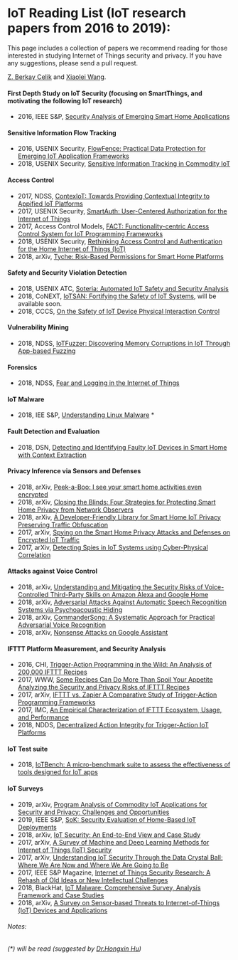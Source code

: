 # IoT Reading List (IoT research papers from 2016 to 2019):
This page includes a collection of papers we recommend reading for those interested in studying Internet of Things security and privacy. 
If you have any suggestions, please send a pull request.

[Z. Berkay Celik](https://beerkay.github.io/) and [Xiaolei Wang](mailto:xxw170@psu.edu).

#### First Depth Study on IoT Security (focusing on SmartThings, and motivating the following IoT research)
- 2016, IEEE S&P, [Security Analysis of Emerging Smart Home Applications](http://iotsecurity.eecs.umich.edu/img/Fernandes_SmartThingsSP16.pdf)

#### Sensitive Information Flow Tracking
- 2016, USENIX Security, [FlowFence: Practical Data Protection for Emerging IoT Application Frameworks](https://www.usenix.org/system/files/conference/usenixsecurity16/sec16_paper_fernandes.pdf)
- 2018, USENIX Security, [Sensitive Information Tracking in Commodity IoT](https://www.usenix.org/system/files/conference/usenixsecurity18/sec18-celik.pdf)

#### Access Control 
- 2017, NDSS, [ContexIoT: Towards Providing Contextual Integrity to Appified IoT Platforms](http://web.eecs.umich.edu/~jackjia/material/contexiot_ndss17.pdf) 
- 2017, USENIX Security, [SmartAuth: User-Centered Authorization for the Internet of Things](https://www.usenix.org/system/files/conference/usenixsecurity17/sec17-tian.pdf)
- 2017, Access Control Models, [FACT: Functionality-centric Access Control System for IoT Programming Frameworks](http://www.corelab.or.kr/Pubs/sacmat17_fact.pdf)
- 2018, USENIX Security, [Rethinking Access Control and Authentication for the Home Internet of Things (IoT)](https://www.usenix.org/system/files/conference/usenixsecurity18/sec18-he.pdf)
- 2018, arXiv, [Tyche: Risk-Based Permissions for Smart Home Platforms](https://arxiv.org/pdf/1801.04609)

#### Safety and Security Violation Detection 
- 2018, USENIX ATC, [Soteria: Automated IoT Safety and Security Analysis](https://www.usenix.org/system/files/conference/atc18/atc18-celik.pdf)
- 2018, CoNEXT, [IoTSAN: Fortifying the Safety of IoT Systems](https://github.com/Beerkay/IoTResearch/), will be available soon.
- 2018, CCCS, [On the Safety of IoT Device Physical Interaction Control](https://wding.people.clemson.edu/papers/ccs-2018iotmon.pdf)

#### Vulnerability Mining 
- 2018, NDSS, [IoTFuzzer: Discovering Memory Corruptions in IoT Through App-based Fuzzing](http://web.cse.ohio-state.edu/~lin.3021/file/NDSS18b.pdf)

#### Forensics 
- 2018, NDSS, [Fear and Logging in the Internet of Things](http://seclab.illinois.edu/wp-content/uploads/2017/12/wang2018fear.pdf)

#### IoT Malware
- 2018, IEE S&P, [Understanding Linux Malware](https://rud.is/dl/ieee-sp-2018/435301a870.pdf) *

#### Fault Detection and Evaluation 
- 2018, DSN, [Detecting and Identifying Faulty IoT Devices in Smart Home with Context Extraction](https://ieeexplore.ieee.org/document/8416520/)

#### Privacy Inference via Sensors and Defenses
- 2018, arXiv, [Peek-a-Boo: I see your smart home activities even encrypted](https://arxiv.org/pdf/1808.02741)
- 2018, arXiv, [Closing the Blinds: Four Strategies for Protecting Smart Home Privacy from Network Observers](https://arxiv.org/pdf/1705.06809.pdf)
- 2018, arXiv, [A Developer-Friendly Library for Smart Home IoT Privacy Preserving Traffic Obfuscation](https://arxiv.org/pdf/1808.07432.pdf)
- 2017, arXiv, [Spying on the Smart Home Privacy Attacks and Defenses on Encrypted IoT Traffic](https://arxiv.org/pdf/1708.05044.pdf) 
- 2017, arXiv, [Detecting Spies in IoT Systems using Cyber-Physical Correlation](https://faculty.washington.edu/lagesse/publications/HiddenSensorDetection.pdf) 

#### Attacks against Voice Control 
- 2018, arXiv, [Understanding and Mitigating the Security Risks of Voice-Controlled Third-Party Skills on Amazon Alexa and Google Home](https://arxiv.org/pdf/1805.01525.pdf)
- 2018, arXiv, [Adversarial Attacks Against Automatic Speech Recognition Systems via Psychoacoustic Hiding](https://arxiv.org/pdf/1808.05665.pdf)
- 2018, arXiv, [CommanderSong: A Systematic Approach for Practical Adversarial Voice Recognition](https://arxiv.org/pdf/1801.08535.pdf)
- 2018, arXiv, [Nonsense Attacks on Google Assistant](https://arxiv.org/pdf/1808.01947.pdf)

#### IFTTT Platform Measurement, and Security Analysis
- 2016, CHI, [Trigger-Action Programming in the Wild: An Analysis of 200,000 IFTTT Recipes](https://par.nsf.gov/servlets/purl/10026427)
- 2017, WWW, [Some Recipes Can Do More Than Spoil Your Appetite Analyzing the Security and Privacy Risks of IFTTT Recipes](http://www.andrew.cmu.edu/user/liminjia/research/papers/ifttt-info-flows-www2017.pdf)
- 2017, arXiv, [IFTTT vs. Zapier A Comparative Study of Trigger-Action Programming Frameworks](https://arxiv.org/pdf/1808.02741) 
- 2017, IMC, [An Empirical Characterization of IFTTT Ecosystem, Usage, and Performance](https://conferences.sigcomm.org/imc/2017/papers/imc17-final41.pdf)
- 2018, NDDS, [Decentralized Action Integrity for Trigger-Action IoT Platforms](http://earlence.com/assets/papers/dtap_ndss18.pdf) 

#### IoT Test suite
- 2018, [IoTBench: A micro-benchmark suite to assess the effectiveness of tools designed for IoT apps](https://github.com/IoTBench/IoTBench-test-suite)

#### IoT Surveys  
- 2019, arXiv, [Program Analysis of Commodity IoT Applications for Security and Privacy: Challenges and Opportunities](https://arxiv.org/pdf/1809.06962.pdf)
- 2019, IEEE S&P, [SoK: Security Evaluation of Home-Based IoT Deployments](https://www.computer.org/csdl/proceedings/sp/2019/6660/00/666001a208-abs.html)
- 2018, arXiv, [IoT Security: An End-to-End View and Case Study](https://arxiv.org/pdf/1805.05853.pdf)
- 2017, arXiv, [A Survey of Machine and Deep Learning Methods for Internet of Things (IoT) Security](https://arxiv.org/pdf/1807.11023.pdf)
- 2017, arXiv, [Understanding IoT Security Through the Data Crystal Ball: Where We Are Now and Where We Are Going to Be](https://arxiv.org/pdf/1703.09809.pdf)
- 2017, IEEE S&P Magazine, [Internet of Things Security Research: A Rehash of Old Ideas or New Intellectual Challenges](https://arxiv.org/pdf/1705.08522.pdf)
- 2018, BlackHat, [IoT Malware: Comprehensive Survey, Analysis Framework and Case Studies](https://i.blackhat.com/us-18/Thu-August-9/us-18-Costin-Zaddach-IoT-Malware-Comprehensive-Survey-Analysis-Framework-and-Case-Studies-wp.pdf)
- 2018, arXiv, [A Survey on Sensor-based Threats to Internet-of-Things (IoT) Devices and Applications](https://arxiv.org/pdf/1802.02041.pdf)


###### Notes:
###### (*) will be read (suggested by [Dr.Hongxin Hu](https://people.cs.clemson.edu/~hongxih/))
